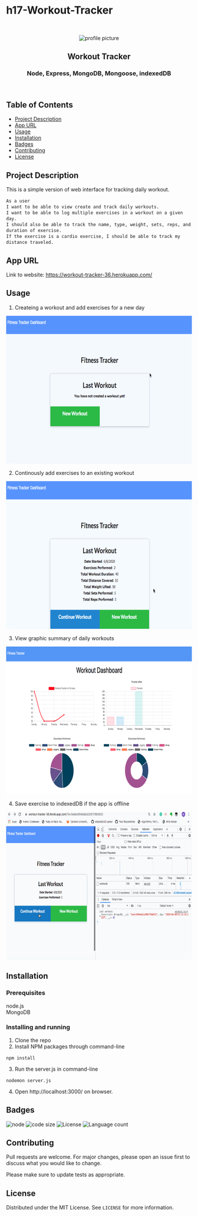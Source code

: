 # h17-Workout-Tracker

<br />
<p align="center">

<img src="https://avatars2.githubusercontent.com/u/59339564?v=4"  alt="profile picture" width="150" height="150">

<h2 align="center">Workout Tracker</h2>

<h3 align="center">
 Node, Express, MongoDB, Mongoose, indexedDB

</h3>
<br />
</p>


## Table of Contents
* [Project Description](#project-description)
* [App URL](#app-url)
* [Usage](#usage)
* [Installation](#installation)
* [Badges](#badges)
* [Contributing](#contributing)
* [License](#license)



## Project Description
This is a simple version of web interface for tracking daily workout.

```
As a user
I want to be able to view create and track daily workouts. 
I want to be able to log multiple exercises in a workout on a given day. 
I should also be able to track the name, type, weight, sets, reps, and duration of exercise. 
If the exercise is a cardio exercise, I should be able to track my distance traveled.
```


## App URL
 Link to website: https://workout-tracker-36.herokuapp.com/
 
## Usage
1. Createing a workout and add exercises for a new day
<img src="https://github.com/mila-mamat/h17-Workout-Tracker/blob/master/gif/create-workout.gif"  width="700" height="400">


2. Continously add exercises to an existing workout
<img src="https://github.com/mila-mamat/h17-Workout-Tracker/blob/master/gif/continue-workout.gif"  width="700" height="400">

3. View graphic summary of daily workouts
<img src="https://github.com/mila-mamat/h17-Workout-Tracker/blob/master/gif/Screen%20Shot%202020-06-08%20at%206.37.43%20PM.png"  width="700" height="400">

4. Save exercise to indexedDB if the app is offline
<img src="https://github.com/mila-mamat/h17-Workout-Tracker/blob/master/gif/indexdb.gif"  width="700" height="400">

## Installation
### Prerequisites
  node.js  
  MongoDB

### Installing and running 
  1. Clone the repo 
  2. Install NPM packages through command-line
 ```
 npm install 
```  
  3. Run the server.js in command-line
 ```
 nodemon server.js
 ```
 
 4. Open http://localhost:3000/ on browser.
 

## Badges
![node](https://img.shields.io/node/v/latest?style=plastic)
![code size](https://img.shields.io/github/languages/code-size/mila-mamat/h17-Workout-Tracker)
![License](https://img.shields.io/github/license/mila-mamat/h17-Workout-Tracker)
![Language count](https://img.shields.io/github/languages/count/mila-mamat/h17-Workout-Tracker)

## Contributing
 Pull requests are welcome. For major changes, please open an issue first to discuss what you would like to change. 
 
 Please make sure to update tests as appropriate.

## License
Distributed under the MIT License. See `LICENSE` for more information.
